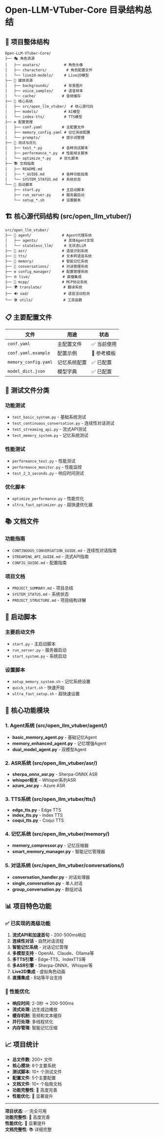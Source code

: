 # Open-LLM-VTuber-Core 目录结构总结

## 📁 项目整体结构

```
Open-LLM-VTuber-Core/
├── 🎭 角色资源
│   ├── avatars/           # 角色头像
│   ├── characters/         # 角色配置文件
│   └── live2d-models/     # Live2D模型
├── 🎨 媒体资源
│   ├── backgrounds/       # 背景图片
│   ├── voice_samples/     # 语音样本
│   └── cache/            # 音频缓存
├── 🧠 核心系统
│   ├── src/open_llm_vtuber/  # 核心源代码
│   ├── models/            # AI模型
│   └── index-tts/         # TTS模型
├── ⚙️ 配置管理
│   ├── conf.yaml         # 主配置文件
│   ├── memory_config.yaml # 记忆系统配置
│   └── prompts/          # 提示词管理
├── 🧪 测试与优化
│   ├── test_*.py         # 各种测试脚本
│   ├── performance_*.py  # 性能相关脚本
│   └── optimize_*.py    # 优化脚本
├── 📚 文档指南
│   ├── README.md
│   ├── *_GUIDE.md        # 各种功能指南
│   └── SYSTEM_STATUS.md  # 系统状态
└── 🚀 启动脚本
    ├── start.py          # 主启动脚本
    ├── run_server.py     # 服务器启动
    └── setup_*.sh        # 设置脚本
```

## 🏗️ 核心源代码结构 (src/open_llm_vtuber/)

```
src/open_llm_vtuber/
├── 🤖 agent/              # Agent代理系统
│   ├── agents/            # 具体Agent实现
│   └── stateless_llm/     # 无状态LLM
├── 🎤 asr/                # 语音识别系统
├── 🎵 tts/                # 文本转语音系统
├── 🧠 memory/             # 智能记忆系统
├── 💬 conversations/      # 对话管理系统
├── ⚙️ config_manager/     # 配置管理系统
├── 🌐 live/               # 直播集成
├── 🔧 mcpp/               # MCP协议系统
├── 🌍 translate/          # 翻译系统
├── 🔊 vad/                # 语音活动检测
└── 🛠️ utils/              # 工具函数
```

## 📋 主要配置文件

| 文件 | 用途 | 状态 |
|------|------|------|
| `conf.yaml` | 主配置文件 | ✅ 当前使用 |
| `conf.yaml.example` | 配置示例 | 📝 参考模板 |
| `memory_config.yaml` | 记忆系统配置 | ✅ 已配置 |
| `model_dict.json` | 模型字典 | ✅ 已配置 |

## 🧪 测试文件分类

### 功能测试
- `test_basic_system.py` - 基础系统测试
- `test_continuous_conversation.py` - 连续性对话测试
- `test_streaming_api.py` - 流式API测试
- `test_memory_system.py` - 记忆系统测试

### 性能测试
- `performance_test.py` - 性能测试
- `performance_monitor.py` - 性能监控
- `test_2_3_seconds.py` - 响应时间测试

### 优化脚本
- `optimize_performance.py` - 性能优化
- `ultra_fast_optimizer.py` - 超快速优化器

## 📚 文档文件

### 功能指南
- `CONTINUOUS_CONVERSATION_GUIDE.md` - 连续性对话指南
- `STREAMING_API_GUIDE.md` - 流式API指南
- `CONFIG_GUIDE.md` - 配置指南

### 项目文档
- `PROJECT_SUMMARY.md` - 项目总结
- `SYSTEM_STATUS.md` - 系统状态
- `PROJECT_STRUCTURE.md` - 项目结构详解

## 🚀 启动脚本

### 主要启动文件
- `start.py` - 主启动脚本
- `run_server.py` - 服务器启动
- `start_system.py` - 系统启动

### 设置脚本
- `setup_memory_system.sh` - 记忆系统设置
- `quick_start.sh` - 快速开始
- `ultra_fast_setup.sh` - 超快速设置

## 🎯 核心功能模块

### 1. Agent系统 (src/open_llm_vtuber/agent/)
- **basic_memory_agent.py** - 基础记忆Agent
- **memory_enhanced_agent.py** - 记忆增强Agent
- **dual_model_agent.py** - 双模型Agent

### 2. ASR系统 (src/open_llm_vtuber/asr/)
- **sherpa_onnx_asr.py** - Sherpa-ONNX ASR
- **whisper相关** - Whisper系列ASR
- **azure_asr.py** - Azure ASR

### 3. TTS系统 (src/open_llm_vtuber/tts/)
- **edge_tts.py** - Edge TTS
- **index_tts.py** - Index TTS
- **coqui_tts.py** - Coqui TTS

### 4. 记忆系统 (src/open_llm_vtuber/memory/)
- **memory_compressor.py** - 记忆压缩器
- **smart_memory_manager.py** - 智能记忆管理器

### 5. 对话系统 (src/open_llm_vtuber/conversations/)
- **conversation_handler.py** - 对话处理器
- **single_conversation.py** - 单人对话
- **group_conversation.py** - 群组对话

## 📊 项目特色功能

### ✅ 已实现的高级功能
1. **流式API和加速首句** - 200-500ms响应
2. **连续性对话** - 自然对话流程
3. **智能记忆系统** - 对话记忆管理
4. **多模型支持** - OpenAI、Claude、Ollama等
5. **多TTS引擎** - Edge-TTS、IndexTTS等
6. **多ASR引擎** - Sherpa-ONNX、Whisper等
7. **Live2D集成** - 虚拟角色动画
8. **直播集成** - B站等平台支持

### 🚀 性能优化
- **响应时间**: 2-3秒 → 200-500ms
- **流式处理**: 边生成边播放
- **缓存机制**: 音频和文本缓存
- **并行处理**: 多线程优化
- **内存管理**: 智能记忆压缩

## 📈 项目统计

- **总文件数**: 200+ 文件
- **核心模块**: 8个主要系统
- **测试脚本**: 10+ 个测试文件
- **配置文件**: 5个主要配置
- **文档文件**: 10+ 个指南文档
- **功能完整性**: 🎯 高度完善
- **性能优化**: 🚀 显著提升

---

**项目状态**: ✅ 完全可用  
**功能完整性**: 🎯 高度完善  
**性能优化**: 🚀 显著提升  
**文档完整性**: 📚 详细完整
